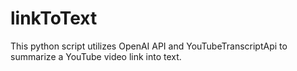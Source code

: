 # linkToText
This python script utilizes OpenAI API and YouTubeTranscriptApi to summarize a YouTube video link into text.
